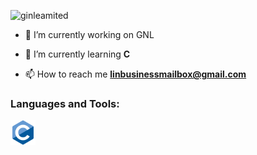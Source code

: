 <p align="left"> <img src="https://komarev.com/ghpvc/?username=ginleamited&label=Profile%20views&color=0e75b6&style=flat" alt="ginleamited" /> </p>

- 🔭 I’m currently working on GNL

- 🌱 I’m currently learning **C**

- 📫 How to reach me **linbusinessmailbox@gmail.com**

<h3 align="left">Languages and Tools:</h3>
<p align="left"> <a href="https://www.cprogramming.com/" target="_blank" rel="noreferrer"> <img src="https://raw.githubusercontent.com/devicons/devicon/master/icons/c/c-original.svg" alt="c" width="40" height="40"/> </a> </p>

